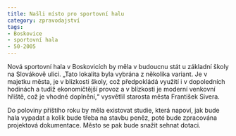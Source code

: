```yaml
---
title: Našli místo pro sportovní halu
category: zpravodajství
tags:
- Boskovice
- sportovní hala
- 50-2005
---
```


Nová sportovní hala v Boskovicích by měla v budoucnu stát u základní školy na Slovákově ulici. „Tato lokalita byla vybrána z několika variant. Je v majetku města, je v blízkosti školy, což předpokládá využití i v dopoledních hodinách a tudíž ekonomičtější provoz a v blízkosti je moderní venkovní hřiště, což je vhodné doplnění,“ vysvětlil starosta města František Sivera.

Do poloviny příštího roku by měla existovat studie, která napoví, jak bude hala vypadat a kolik bude třeba na stavbu peněz, poté bude zpracována projektová dokumentace. Město se pak bude snažit sehnat dotaci.